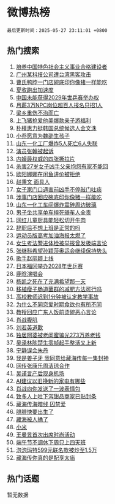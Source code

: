 # 微博热榜

`最后更新时间：2025-05-27 23:11:01 +0800`

## 热门搜索

1. [培养中国特色社会主义事业合格建设者](https://m.weibo.cn/search?containerid=100103type%3D1%26t%3D10%26q%3D%23%E5%9F%B9%E5%85%BB%E4%B8%AD%E5%9B%BD%E7%89%B9%E8%89%B2%E7%A4%BE%E4%BC%9A%E4%B8%BB%E4%B9%89%E4%BA%8B%E4%B8%9A%E5%90%88%E6%A0%BC%E5%BB%BA%E8%AE%BE%E8%80%85%23&stream_entry_id=51&isnewpage=1&extparam=seat%3D1%26q%3D%2523%25E5%259F%25B9%25E5%2585%25BB%25E4%25B8%25AD%25E5%259B%25BD%25E7%2589%25B9%25E8%2589%25B2%25E7%25A4%25BE%25E4%25BC%259A%25E4%25B8%25BB%25E4%25B9%2589%25E4%25BA%258B%25E4%25B8%259A%25E5%2590%2588%25E6%25A0%25BC%25E5%25BB%25BA%25E8%25AE%25BE%25E8%2580%2585%2523%26cate%3D10103%26dgr%3D0%26pos%3D0%26filter_type%3Drealtimehot%26stream_entry_id%3D51%26c_type%3D51%26display_time%3D1748358659%26pre_seqid%3D1748358659955040420568)
1. [广州某科技公司遭台湾黑客攻击](https://m.weibo.cn/search?containerid=100103type%3D1%26t%3D10%26q%3D%23%E5%B9%BF%E5%B7%9E%E6%9F%90%E7%A7%91%E6%8A%80%E5%85%AC%E5%8F%B8%E9%81%AD%E5%8F%B0%E6%B9%BE%E9%BB%91%E5%AE%A2%E6%94%BB%E5%87%BB%23&stream_entry_id=31&isnewpage=1&extparam=seat%3D1%26band_rank%3D1%26q%3D%2523%25E5%25B9%25BF%25E5%25B7%259E%25E6%259F%2590%25E7%25A7%2591%25E6%258A%2580%25E5%2585%25AC%25E5%258F%25B8%25E9%2581%25AD%25E5%258F%25B0%25E6%25B9%25BE%25E9%25BB%2591%25E5%25AE%25A2%25E6%2594%25BB%25E5%2587%25BB%2523%26dgr%3D0%26filter_type%3Drealtimehot%26c_type%3D31%26realpos%3D1%26cate%3D5001%26flag%3D0%26lcate%3D5001%26stream_entry_id%3D31%26pos%3D0%26display_time%3D1748358659%26pre_seqid%3D1748358659955040420568)
1. [曹氏鸭脖一门店碗底印你像猪一样能吃](https://m.weibo.cn/search?containerid=100103type%3D1%26t%3D10%26q%3D%23%E6%9B%B9%E6%B0%8F%E9%B8%AD%E8%84%96%E4%B8%80%E9%97%A8%E5%BA%97%E7%A2%97%E5%BA%95%E5%8D%B0%E4%BD%A0%E5%83%8F%E7%8C%AA%E4%B8%80%E6%A0%B7%E8%83%BD%E5%90%83%23&stream_entry_id=31&isnewpage=1&extparam=seat%3D1%26band_rank%3D2%26q%3D%2523%25E6%259B%25B9%25E6%25B0%258F%25E9%25B8%25AD%25E8%2584%2596%25E4%25B8%2580%25E9%2597%25A8%25E5%25BA%2597%25E7%25A2%2597%25E5%25BA%2595%25E5%258D%25B0%25E4%25BD%25A0%25E5%2583%258F%25E7%258C%25AA%25E4%25B8%2580%25E6%25A0%25B7%25E8%2583%25BD%25E5%2590%2583%2523%26dgr%3D0%26filter_type%3Drealtimehot%26c_type%3D31%26realpos%3D2%26cate%3D5001%26flag%3D2%26lcate%3D5001%26stream_entry_id%3D31%26pos%3D1%26display_time%3D1748358659%26pre_seqid%3D1748358659955040420568)
1. [夏收跑出加速度](https://m.weibo.cn/search?containerid=100103type%3D1%26t%3D10%26q%3D%23%E5%A4%8F%E6%94%B6%E8%B7%91%E5%87%BA%E5%8A%A0%E9%80%9F%E5%BA%A6%23&stream_entry_id=31&isnewpage=1&extparam=seat%3D1%26band_rank%3D3%26q%3D%2523%25E5%25A4%258F%25E6%2594%25B6%25E8%25B7%2591%25E5%2587%25BA%25E5%258A%25A0%25E9%2580%259F%25E5%25BA%25A6%2523%26dgr%3D0%26filter_type%3Drealtimehot%26c_type%3D31%26realpos%3D3%26cate%3D5001%26flag%3D0%26lcate%3D5001%26stream_entry_id%3D31%26pos%3D2%26display_time%3D1748358659%26pre_seqid%3D1748358659955040420568)
1. [中国未能获得2029年世乒赛举办权](https://m.weibo.cn/search?containerid=100103type%3D1%26t%3D10%26q%3D%23%E4%B8%AD%E5%9B%BD%E6%9C%AA%E8%83%BD%E8%8E%B7%E5%BE%972029%E5%B9%B4%E4%B8%96%E4%B9%92%E8%B5%9B%E4%B8%BE%E5%8A%9E%E6%9D%83%23&stream_entry_id=31&isnewpage=1&extparam=seat%3D1%26band_rank%3D4%26q%3D%2523%25E4%25B8%25AD%25E5%259B%25BD%25E6%259C%25AA%25E8%2583%25BD%25E8%258E%25B7%25E5%25BE%25972029%25E5%25B9%25B4%25E4%25B8%2596%25E4%25B9%2592%25E8%25B5%259B%25E4%25B8%25BE%25E5%258A%259E%25E6%259D%2583%2523%26dgr%3D0%26filter_type%3Drealtimehot%26c_type%3D31%26realpos%3D4%26cate%3D5001%26flag%3D1%26lcate%3D5001%26stream_entry_id%3D31%26pos%3D3%26display_time%3D1748358659%26pre_seqid%3D1748358659955040420568)
1. [月薪3万NPC岗位超百人报名只招1人](https://m.weibo.cn/search?containerid=100103type%3D1%26t%3D10%26q%3D%23%E6%9C%88%E8%96%AA3%E4%B8%87NPC%E5%B2%97%E4%BD%8D%E8%B6%85%E7%99%BE%E4%BA%BA%E6%8A%A5%E5%90%8D%E5%8F%AA%E6%8B%9B1%E4%BA%BA%23&stream_entry_id=31&isnewpage=1&extparam=seat%3D1%26band_rank%3D5%26q%3D%2523%25E6%259C%2588%25E8%2596%25AA3%25E4%25B8%2587NPC%25E5%25B2%2597%25E4%25BD%258D%25E8%25B6%2585%25E7%2599%25BE%25E4%25BA%25BA%25E6%258A%25A5%25E5%2590%258D%25E5%258F%25AA%25E6%258B%259B1%25E4%25BA%25BA%2523%26dgr%3D0%26filter_type%3Drealtimehot%26c_type%3D31%26realpos%3D5%26cate%3D5001%26flag%3D1%26lcate%3D5001%26stream_entry_id%3D31%26pos%3D4%26display_time%3D1748358659%26pre_seqid%3D1748358659955040420568)
1. [梁乡重伤不治而亡](https://m.weibo.cn/search?containerid=100103type%3D1%26t%3D10%26q%3D%23%E6%A2%81%E4%B9%A1%E9%87%8D%E4%BC%A4%E4%B8%8D%E6%B2%BB%E8%80%8C%E4%BA%A1%23&stream_entry_id=31&isnewpage=1&extparam=seat%3D1%26band_rank%3D6%26q%3D%2523%25E6%25A2%2581%25E4%25B9%25A1%25E9%2587%258D%25E4%25BC%25A4%25E4%25B8%258D%25E6%25B2%25BB%25E8%2580%258C%25E4%25BA%25A1%2523%26dgr%3D0%26filter_type%3Drealtimehot%26c_type%3D31%26realpos%3D6%26cate%3D5001%26flag%3D2%26lcate%3D5001%26stream_entry_id%3D31%26pos%3D5%26display_time%3D1748358659%26pre_seqid%3D1748358659955040420568)
1. [上飞猪抢爱他美爆款亲子游福利](https://m.weibo.cn/search?containerid=100103type%3D1%26t%3D10%26q%3D%23%E4%B8%8A%E9%A3%9E%E7%8C%AA%E6%8A%A2%E7%88%B1%E4%BB%96%E7%BE%8E%E7%88%86%E6%AC%BE%E4%BA%B2%E5%AD%90%E6%B8%B8%E7%A6%8F%E5%88%A9%23&stream_entry_id=31&isnewpage=1&extparam=seat%3D1%26band_rank%3D7%26adid%3D287841%26is_ad_pos%3D1%26dgr%3D0%26filter_type%3Drealtimehot%26c_type%3D31%26topic_ad%3D1%26cate%3D5001%26lcate%3D5001%26pos%3D6%26stream_entry_id%3D31%26q%3D%2523%25E4%25B8%258A%25E9%25A3%259E%25E7%258C%25AA%25E6%258A%25A2%25E7%2588%25B1%25E4%25BB%2596%25E7%25BE%258E%25E7%2588%2586%25E6%25AC%25BE%25E4%25BA%25B2%25E5%25AD%2590%25E6%25B8%25B8%25E7%25A6%258F%25E5%2588%25A9%2523%26display_time%3D1748358659%26pre_seqid%3D1748358659955040420568)
1. [朴槿惠力挺韩国总统候选人金文洙](https://m.weibo.cn/search?containerid=100103type%3D1%26t%3D10%26q%3D%23%E6%9C%B4%E6%A7%BF%E6%83%A0%E5%8A%9B%E6%8C%BA%E9%9F%A9%E5%9B%BD%E6%80%BB%E7%BB%9F%E5%80%99%E9%80%89%E4%BA%BA%E9%87%91%E6%96%87%E6%B4%99%23&stream_entry_id=31&isnewpage=1&extparam=seat%3D1%26band_rank%3D7%26q%3D%2523%25E6%259C%25B4%25E6%25A7%25BF%25E6%2583%25A0%25E5%258A%259B%25E6%258C%25BA%25E9%259F%25A9%25E5%259B%25BD%25E6%2580%25BB%25E7%25BB%259F%25E5%2580%2599%25E9%2580%2589%25E4%25BA%25BA%25E9%2587%2591%25E6%2596%2587%25E6%25B4%2599%2523%26dgr%3D0%26filter_type%3Drealtimehot%26c_type%3D31%26realpos%3D7%26cate%3D5001%26flag%3D0%26lcate%3D5001%26stream_entry_id%3D31%26pos%3D7%26display_time%3D1748358659%26pre_seqid%3D1748358659955040420568)
1. [小乔愿意为魏劭生孩子](https://m.weibo.cn/search?containerid=100103type%3D1%26t%3D10%26q%3D%23%E5%B0%8F%E4%B9%94%E6%84%BF%E6%84%8F%E4%B8%BA%E9%AD%8F%E5%8A%AD%E7%94%9F%E5%AD%A9%E5%AD%90%23&stream_entry_id=31&isnewpage=1&extparam=seat%3D1%26band_rank%3D8%26q%3D%2523%25E5%25B0%258F%25E4%25B9%2594%25E6%2584%25BF%25E6%2584%258F%25E4%25B8%25BA%25E9%25AD%258F%25E5%258A%25AD%25E7%2594%259F%25E5%25AD%25A9%25E5%25AD%2590%2523%26dgr%3D0%26filter_type%3Drealtimehot%26c_type%3D31%26realpos%3D8%26cate%3D5001%26flag%3D2%26lcate%3D5001%26stream_entry_id%3D31%26pos%3D8%26display_time%3D1748358659%26pre_seqid%3D1748358659955040420568)
1. [山东一化工厂爆炸5人死亡6人失联](https://m.weibo.cn/search?containerid=100103type%3D1%26t%3D10%26q%3D%23%E5%B1%B1%E4%B8%9C%E4%B8%80%E5%8C%96%E5%B7%A5%E5%8E%82%E7%88%86%E7%82%B85%E4%BA%BA%E6%AD%BB%E4%BA%A16%E4%BA%BA%E5%A4%B1%E8%81%94%23&stream_entry_id=31&isnewpage=1&extparam=seat%3D1%26band_rank%3D9%26q%3D%2523%25E5%25B1%25B1%25E4%25B8%259C%25E4%25B8%2580%25E5%258C%2596%25E5%25B7%25A5%25E5%258E%2582%25E7%2588%2586%25E7%2582%25B85%25E4%25BA%25BA%25E6%25AD%25BB%25E4%25BA%25A16%25E4%25BA%25BA%25E5%25A4%25B1%25E8%2581%2594%2523%26dgr%3D0%26filter_type%3Drealtimehot%26c_type%3D31%26realpos%3D9%26cate%3D5001%26flag%3D0%26lcate%3D5001%26stream_entry_id%3D31%26pos%3D9%26display_time%3D1748358659%26pre_seqid%3D1748358659955040420568)
1. [演员张翰被起诉](https://m.weibo.cn/search?containerid=100103type%3D1%26t%3D10%26q%3D%23%E6%BC%94%E5%91%98%E5%BC%A0%E7%BF%B0%E8%A2%AB%E8%B5%B7%E8%AF%89%23&stream_entry_id=31&isnewpage=1&extparam=seat%3D1%26band_rank%3D10%26q%3D%2523%25E6%25BC%2594%25E5%2591%2598%25E5%25BC%25A0%25E7%25BF%25B0%25E8%25A2%25AB%25E8%25B5%25B7%25E8%25AF%2589%2523%26dgr%3D0%26filter_type%3Drealtimehot%26c_type%3D31%26realpos%3D10%26cate%3D5001%26flag%3D2%26lcate%3D5001%26stream_entry_id%3D31%26pos%3D10%26display_time%3D1748358659%26pre_seqid%3D1748358659955040420568)
1. [内娱最权威的四张撕拉片](https://m.weibo.cn/search?containerid=100103type%3D1%26t%3D10%26q%3D%23%E5%86%85%E5%A8%B1%E6%9C%80%E6%9D%83%E5%A8%81%E7%9A%84%E5%9B%9B%E5%BC%A0%E6%92%95%E6%8B%89%E7%89%87%23&stream_entry_id=31&isnewpage=1&extparam=seat%3D1%26band_rank%3D11%26q%3D%2523%25E5%2586%2585%25E5%25A8%25B1%25E6%259C%2580%25E6%259D%2583%25E5%25A8%2581%25E7%259A%2584%25E5%259B%259B%25E5%25BC%25A0%25E6%2592%2595%25E6%258B%2589%25E7%2589%2587%2523%26dgr%3D0%26filter_type%3Drealtimehot%26c_type%3D31%26realpos%3D11%26cate%3D5001%26flag%3D2%26lcate%3D5001%26stream_entry_id%3D31%26pos%3D11%26display_time%3D1748358659%26pre_seqid%3D1748358659955040420568)
1. [杀害27岁女子凶手父亲抱怨有家不能回](https://m.weibo.cn/search?containerid=100103type%3D1%26t%3D10%26q%3D%23%E6%9D%80%E5%AE%B327%E5%B2%81%E5%A5%B3%E5%AD%90%E5%87%B6%E6%89%8B%E7%88%B6%E4%BA%B2%E6%8A%B1%E6%80%A8%E6%9C%89%E5%AE%B6%E4%B8%8D%E8%83%BD%E5%9B%9E%23&stream_entry_id=31&isnewpage=1&extparam=seat%3D1%26band_rank%3D12%26q%3D%2523%25E6%259D%2580%25E5%25AE%25B327%25E5%25B2%2581%25E5%25A5%25B3%25E5%25AD%2590%25E5%2587%25B6%25E6%2589%258B%25E7%2588%25B6%25E4%25BA%25B2%25E6%258A%25B1%25E6%2580%25A8%25E6%259C%2589%25E5%25AE%25B6%25E4%25B8%258D%25E8%2583%25BD%25E5%259B%259E%2523%26dgr%3D0%26filter_type%3Drealtimehot%26c_type%3D31%26realpos%3D12%26cate%3D5001%26flag%3D0%26lcate%3D5001%26stream_entry_id%3D31%26pos%3D12%26display_time%3D1748358659%26pre_seqid%3D1748358659955040420568)
1. [欧阳娜娜在闲鱼讲价被拒绝](https://m.weibo.cn/search?containerid=100103type%3D1%26t%3D10%26q%3D%23%E6%AC%A7%E9%98%B3%E5%A8%9C%E5%A8%9C%E5%9C%A8%E9%97%B2%E9%B1%BC%E8%AE%B2%E4%BB%B7%E8%A2%AB%E6%8B%92%E7%BB%9D%23&stream_entry_id=31&isnewpage=1&extparam=seat%3D1%26band_rank%3D13%26q%3D%2523%25E6%25AC%25A7%25E9%2598%25B3%25E5%25A8%259C%25E5%25A8%259C%25E5%259C%25A8%25E9%2597%25B2%25E9%25B1%25BC%25E8%25AE%25B2%25E4%25BB%25B7%25E8%25A2%25AB%25E6%258B%2592%25E7%25BB%259D%2523%26dgr%3D0%26filter_type%3Drealtimehot%26c_type%3D31%26realpos%3D13%26cate%3D5001%26flag%3D2%26lcate%3D5001%26stream_entry_id%3D31%26pos%3D13%26display_time%3D1748358659%26pre_seqid%3D1748358659955040420568)
1. [赵秉文 面具人](https://m.weibo.cn/search?containerid=100103type%3D1%26t%3D10%26q%3D%E8%B5%B5%E7%A7%89%E6%96%87+%E9%9D%A2%E5%85%B7%E4%BA%BA&stream_entry_id=31&isnewpage=1&extparam=seat%3D1%26band_rank%3D14%26q%3D%25E8%25B5%25B5%25E7%25A7%2589%25E6%2596%2587%2520%25E9%259D%25A2%25E5%2585%25B7%25E4%25BA%25BA%26dgr%3D0%26filter_type%3Drealtimehot%26c_type%3D31%26realpos%3D14%26cate%3D5001%26flag%3D0%26lcate%3D5001%26stream_entry_id%3D31%26pos%3D14%26display_time%3D1748358659%26pre_seqid%3D1748358659955040420568)
1. [女子家门口遇害前凶手不停敲门吐痰](https://m.weibo.cn/search?containerid=100103type%3D1%26t%3D10%26q%3D%23%E5%A5%B3%E5%AD%90%E5%AE%B6%E9%97%A8%E5%8F%A3%E9%81%87%E5%AE%B3%E5%89%8D%E5%87%B6%E6%89%8B%E4%B8%8D%E5%81%9C%E6%95%B2%E9%97%A8%E5%90%90%E7%97%B0%23&stream_entry_id=31&isnewpage=1&extparam=seat%3D1%26band_rank%3D15%26q%3D%2523%25E5%25A5%25B3%25E5%25AD%2590%25E5%25AE%25B6%25E9%2597%25A8%25E5%258F%25A3%25E9%2581%2587%25E5%25AE%25B3%25E5%2589%258D%25E5%2587%25B6%25E6%2589%258B%25E4%25B8%258D%25E5%2581%259C%25E6%2595%25B2%25E9%2597%25A8%25E5%2590%2590%25E7%2597%25B0%2523%26dgr%3D0%26filter_type%3Drealtimehot%26c_type%3D31%26realpos%3D15%26cate%3D5001%26flag%3D1%26lcate%3D5001%26stream_entry_id%3D31%26pos%3D15%26display_time%3D1748358659%26pre_seqid%3D1748358659955040420568)
1. [涉事门店回应碗底印你像猪一样能吃](https://m.weibo.cn/search?containerid=100103type%3D1%26t%3D10%26q%3D%23%E6%B6%89%E4%BA%8B%E9%97%A8%E5%BA%97%E5%9B%9E%E5%BA%94%E7%A2%97%E5%BA%95%E5%8D%B0%E4%BD%A0%E5%83%8F%E7%8C%AA%E4%B8%80%E6%A0%B7%E8%83%BD%E5%90%83%23&stream_entry_id=31&isnewpage=1&extparam=seat%3D1%26band_rank%3D16%26q%3D%2523%25E6%25B6%2589%25E4%25BA%258B%25E9%2597%25A8%25E5%25BA%2597%25E5%259B%259E%25E5%25BA%2594%25E7%25A2%2597%25E5%25BA%2595%25E5%258D%25B0%25E4%25BD%25A0%25E5%2583%258F%25E7%258C%25AA%25E4%25B8%2580%25E6%25A0%25B7%25E8%2583%25BD%25E5%2590%2583%2523%26dgr%3D0%26filter_type%3Drealtimehot%26c_type%3D31%26realpos%3D16%26cate%3D5001%26flag%3D1%26lcate%3D5001%26stream_entry_id%3D31%26pos%3D16%26display_time%3D1748358659%26pre_seqid%3D1748358659955040420568)
1. [山东一化工车间爆炸震碎周边玻璃](https://m.weibo.cn/search?containerid=100103type%3D1%26t%3D10%26q%3D%23%E5%B1%B1%E4%B8%9C%E4%B8%80%E5%8C%96%E5%B7%A5%E8%BD%A6%E9%97%B4%E7%88%86%E7%82%B8%E9%9C%87%E7%A2%8E%E5%91%A8%E8%BE%B9%E7%8E%BB%E7%92%83%23&stream_entry_id=31&isnewpage=1&extparam=seat%3D1%26band_rank%3D17%26q%3D%2523%25E5%25B1%25B1%25E4%25B8%259C%25E4%25B8%2580%25E5%258C%2596%25E5%25B7%25A5%25E8%25BD%25A6%25E9%2597%25B4%25E7%2588%2586%25E7%2582%25B8%25E9%259C%2587%25E7%25A2%258E%25E5%2591%25A8%25E8%25BE%25B9%25E7%258E%25BB%25E7%2592%2583%2523%26dgr%3D0%26filter_type%3Drealtimehot%26c_type%3D31%26realpos%3D17%26cate%3D5001%26flag%3D0%26lcate%3D5001%26stream_entry_id%3D31%26pos%3D17%26display_time%3D1748358659%26pre_seqid%3D1748358659955040420568)
1. [男子坐共享单车摔死骑车人全责](https://m.weibo.cn/search?containerid=100103type%3D1%26t%3D10%26q%3D%23%E7%94%B7%E5%AD%90%E5%9D%90%E5%85%B1%E4%BA%AB%E5%8D%95%E8%BD%A6%E6%91%94%E6%AD%BB%E9%AA%91%E8%BD%A6%E4%BA%BA%E5%85%A8%E8%B4%A3%23&stream_entry_id=31&isnewpage=1&extparam=seat%3D1%26band_rank%3D18%26q%3D%2523%25E7%2594%25B7%25E5%25AD%2590%25E5%259D%2590%25E5%2585%25B1%25E4%25BA%25AB%25E5%258D%2595%25E8%25BD%25A6%25E6%2591%2594%25E6%25AD%25BB%25E9%25AA%2591%25E8%25BD%25A6%25E4%25BA%25BA%25E5%2585%25A8%25E8%25B4%25A3%2523%26dgr%3D0%26filter_type%3Drealtimehot%26c_type%3D31%26realpos%3D18%26cate%3D5001%26flag%3D1%26lcate%3D5001%26stream_entry_id%3D31%26pos%3D18%26display_time%3D1748358659%26pre_seqid%3D1748358659955040420568)
1. [网红儿童厨具能轻松切开牛肉](https://m.weibo.cn/search?containerid=100103type%3D1%26t%3D10%26q%3D%23%E7%BD%91%E7%BA%A2%E5%84%BF%E7%AB%A5%E5%8E%A8%E5%85%B7%E8%83%BD%E8%BD%BB%E6%9D%BE%E5%88%87%E5%BC%80%E7%89%9B%E8%82%89%23&stream_entry_id=31&isnewpage=1&extparam=seat%3D1%26band_rank%3D19%26q%3D%2523%25E7%25BD%2591%25E7%25BA%25A2%25E5%2584%25BF%25E7%25AB%25A5%25E5%258E%25A8%25E5%2585%25B7%25E8%2583%25BD%25E8%25BD%25BB%25E6%259D%25BE%25E5%2588%2587%25E5%25BC%2580%25E7%2589%259B%25E8%2582%2589%2523%26dgr%3D0%26filter_type%3Drealtimehot%26c_type%3D31%26realpos%3D19%26cate%3D5001%26flag%3D0%26lcate%3D5001%26stream_entry_id%3D31%26pos%3D19%26display_time%3D1748358659%26pre_seqid%3D1748358659955040420568)
1. [辞职后不想上班是正常的吗](https://m.weibo.cn/search?containerid=100103type%3D1%26t%3D10%26q%3D%E8%BE%9E%E8%81%8C%E5%90%8E%E4%B8%8D%E6%83%B3%E4%B8%8A%E7%8F%AD%E6%98%AF%E6%AD%A3%E5%B8%B8%E7%9A%84%E5%90%97&stream_entry_id=31&isnewpage=1&extparam=seat%3D1%26band_rank%3D20%26q%3D%25E8%25BE%259E%25E8%2581%258C%25E5%2590%258E%25E4%25B8%258D%25E6%2583%25B3%25E4%25B8%258A%25E7%258F%25AD%25E6%2598%25AF%25E6%25AD%25A3%25E5%25B8%25B8%25E7%259A%2584%25E5%2590%2597%26is_ai_ask%3D1%26dgr%3D0%26filter_type%3Drealtimehot%26c_type%3D31%26realpos%3D20%26cate%3D5001%26flag%3D1%26lcate%3D5001%26stream_entry_id%3D31%26pos%3D20%26display_time%3D1748358659%26pre_seqid%3D1748358659955040420568)
1. [运动员版高考加油海报太燃了](https://m.weibo.cn/search?containerid=100103type%3D1%26t%3D10%26q%3D%23%E8%BF%90%E5%8A%A8%E5%91%98%E7%89%88%E9%AB%98%E8%80%83%E5%8A%A0%E6%B2%B9%E6%B5%B7%E6%8A%A5%E5%A4%AA%E7%87%83%E4%BA%86%23&stream_entry_id=31&isnewpage=1&extparam=seat%3D1%26band_rank%3D21%26q%3D%2523%25E8%25BF%2590%25E5%258A%25A8%25E5%2591%2598%25E7%2589%2588%25E9%25AB%2598%25E8%2580%2583%25E5%258A%25A0%25E6%25B2%25B9%25E6%25B5%25B7%25E6%258A%25A5%25E5%25A4%25AA%25E7%2587%2583%25E4%25BA%2586%2523%26dgr%3D0%26filter_type%3Drealtimehot%26c_type%3D31%26realpos%3D21%26cate%3D5001%26flag%3D1%26lcate%3D5001%26stream_entry_id%3D31%26pos%3D21%26display_time%3D1748358659%26pre_seqid%3D1748358659955040420568)
1. [女生考法警进体检被举报曾发极端言论](https://m.weibo.cn/search?containerid=100103type%3D1%26t%3D10%26q%3D%23%E5%A5%B3%E7%94%9F%E8%80%83%E6%B3%95%E8%AD%A6%E8%BF%9B%E4%BD%93%E6%A3%80%E8%A2%AB%E4%B8%BE%E6%8A%A5%E6%9B%BE%E5%8F%91%E6%9E%81%E7%AB%AF%E8%A8%80%E8%AE%BA%23&stream_entry_id=31&isnewpage=1&extparam=seat%3D1%26band_rank%3D22%26q%3D%2523%25E5%25A5%25B3%25E7%2594%259F%25E8%2580%2583%25E6%25B3%2595%25E8%25AD%25A6%25E8%25BF%259B%25E4%25BD%2593%25E6%25A3%2580%25E8%25A2%25AB%25E4%25B8%25BE%25E6%258A%25A5%25E6%259B%25BE%25E5%258F%2591%25E6%259E%2581%25E7%25AB%25AF%25E8%25A8%2580%25E8%25AE%25BA%2523%26dgr%3D0%26filter_type%3Drealtimehot%26c_type%3D31%26realpos%3D22%26cate%3D5001%26flag%3D0%26lcate%3D5001%26stream_entry_id%3D31%26pos%3D22%26display_time%3D1748358659%26pre_seqid%3D1748358659955040420568)
1. [张继科希望孙颖莎奥运会继续保持势头](https://m.weibo.cn/search?containerid=100103type%3D1%26t%3D10%26q%3D%23%E5%BC%A0%E7%BB%A7%E7%A7%91%E5%B8%8C%E6%9C%9B%E5%AD%99%E9%A2%96%E8%8E%8E%E5%A5%A5%E8%BF%90%E4%BC%9A%E7%BB%A7%E7%BB%AD%E4%BF%9D%E6%8C%81%E5%8A%BF%E5%A4%B4%23&stream_entry_id=31&isnewpage=1&extparam=seat%3D1%26band_rank%3D23%26q%3D%2523%25E5%25BC%25A0%25E7%25BB%25A7%25E7%25A7%2591%25E5%25B8%258C%25E6%259C%259B%25E5%25AD%2599%25E9%25A2%2596%25E8%258E%258E%25E5%25A5%25A5%25E8%25BF%2590%25E4%25BC%259A%25E7%25BB%25A7%25E7%25BB%25AD%25E4%25BF%259D%25E6%258C%2581%25E5%258A%25BF%25E5%25A4%25B4%2523%26dgr%3D0%26filter_type%3Drealtimehot%26c_type%3D31%26realpos%3D23%26cate%3D5001%26flag%3D0%26lcate%3D5001%26stream_entry_id%3D31%26pos%3D23%26display_time%3D1748358659%26pre_seqid%3D1748358659955040420568)
1. [歌手赵丽颖上线](https://m.weibo.cn/search?containerid=100103type%3D1%26t%3D10%26q%3D%23%E6%AD%8C%E6%89%8B%E8%B5%B5%E4%B8%BD%E9%A2%96%E4%B8%8A%E7%BA%BF%23&stream_entry_id=31&isnewpage=1&extparam=seat%3D1%26band_rank%3D24%26q%3D%2523%25E6%25AD%258C%25E6%2589%258B%25E8%25B5%25B5%25E4%25B8%25BD%25E9%25A2%2596%25E4%25B8%258A%25E7%25BA%25BF%2523%26dgr%3D0%26filter_type%3Drealtimehot%26c_type%3D31%26realpos%3D24%26cate%3D5001%26flag%3D1%26lcate%3D5001%26stream_entry_id%3D31%26pos%3D24%26display_time%3D1748358659%26pre_seqid%3D1748358659955040420568)
1. [日本福冈举办2028年世乒赛](https://m.weibo.cn/search?containerid=100103type%3D1%26t%3D10%26q%3D%23%E6%97%A5%E6%9C%AC%E7%A6%8F%E5%86%88%E4%B8%BE%E5%8A%9E2028%E5%B9%B4%E4%B8%96%E4%B9%92%E8%B5%9B%23&stream_entry_id=31&isnewpage=1&extparam=seat%3D1%26band_rank%3D25%26q%3D%2523%25E6%2597%25A5%25E6%259C%25AC%25E7%25A6%258F%25E5%2586%2588%25E4%25B8%25BE%25E5%258A%259E2028%25E5%25B9%25B4%25E4%25B8%2596%25E4%25B9%2592%25E8%25B5%259B%2523%26dgr%3D0%26filter_type%3Drealtimehot%26c_type%3D31%26realpos%3D25%26cate%3D5001%26flag%3D1%26lcate%3D5001%26stream_entry_id%3D31%26pos%3D25%26display_time%3D1748358659%26pre_seqid%3D1748358659955040420568)
1. [鹿晗演唱会](https://m.weibo.cn/search?containerid=100103type%3D1%26t%3D10%26q%3D%23%E9%B9%BF%E6%99%97%E6%BC%94%E5%94%B1%E4%BC%9A%23&stream_entry_id=31&isnewpage=1&extparam=seat%3D1%26band_rank%3D26%26q%3D%2523%25E9%25B9%25BF%25E6%2599%2597%25E6%25BC%2594%25E5%2594%25B1%25E4%25BC%259A%2523%26dgr%3D0%26filter_type%3Drealtimehot%26c_type%3D31%26realpos%3D26%26cate%3D5001%26flag%3D0%26lcate%3D5001%26stream_entry_id%3D31%26pos%3D26%26display_time%3D1748358659%26pre_seqid%3D1748358659955040420568)
1. [杨凯之死在了充满希望那一天](https://m.weibo.cn/search?containerid=100103type%3D1%26t%3D10%26q%3D%E6%9D%A8%E5%87%AF%E4%B9%8B%E6%AD%BB%E5%9C%A8%E4%BA%86%E5%85%85%E6%BB%A1%E5%B8%8C%E6%9C%9B%E9%82%A3%E4%B8%80%E5%A4%A9&stream_entry_id=31&isnewpage=1&extparam=seat%3D1%26band_rank%3D27%26q%3D%25E6%259D%25A8%25E5%2587%25AF%25E4%25B9%258B%25E6%25AD%25BB%25E5%259C%25A8%25E4%25BA%2586%25E5%2585%2585%25E6%25BB%25A1%25E5%25B8%258C%25E6%259C%259B%25E9%2582%25A3%25E4%25B8%2580%25E5%25A4%25A9%26dgr%3D0%26filter_type%3Drealtimehot%26c_type%3D31%26realpos%3D27%26cate%3D5001%26flag%3D0%26lcate%3D5001%26stream_entry_id%3D31%26pos%3D27%26display_time%3D1748358659%26pre_seqid%3D1748358659955040420568)
1. [移植瘦子肠道菌群的减肥方法可行吗](https://m.weibo.cn/search?containerid=100103type%3D1%26t%3D10%26q%3D%E7%A7%BB%E6%A4%8D%E7%98%A6%E5%AD%90%E8%82%A0%E9%81%93%E8%8F%8C%E7%BE%A4%E7%9A%84%E5%87%8F%E8%82%A5%E6%96%B9%E6%B3%95%E5%8F%AF%E8%A1%8C%E5%90%97&stream_entry_id=31&isnewpage=1&extparam=seat%3D1%26band_rank%3D28%26q%3D%25E7%25A7%25BB%25E6%25A4%258D%25E7%2598%25A6%25E5%25AD%2590%25E8%2582%25A0%25E9%2581%2593%25E8%258F%258C%25E7%25BE%25A4%25E7%259A%2584%25E5%2587%258F%25E8%2582%25A5%25E6%2596%25B9%25E6%25B3%2595%25E5%258F%25AF%25E8%25A1%258C%25E5%2590%2597%26is_ai_ask%3D1%26dgr%3D0%26filter_type%3Drealtimehot%26c_type%3D31%26realpos%3D28%26cate%3D5001%26flag%3D1%26lcate%3D5001%26stream_entry_id%3D31%26pos%3D28%26display_time%3D1748358659%26pre_seqid%3D1748358659955040420568)
1. [高校教师迟到1分钟被认定教学事故](https://m.weibo.cn/search?containerid=100103type%3D1%26t%3D10%26q%3D%23%E9%AB%98%E6%A0%A1%E6%95%99%E5%B8%88%E8%BF%9F%E5%88%B01%E5%88%86%E9%92%9F%E8%A2%AB%E8%AE%A4%E5%AE%9A%E6%95%99%E5%AD%A6%E4%BA%8B%E6%95%85%23&stream_entry_id=31&isnewpage=1&extparam=seat%3D1%26band_rank%3D29%26q%3D%2523%25E9%25AB%2598%25E6%25A0%25A1%25E6%2595%2599%25E5%25B8%2588%25E8%25BF%259F%25E5%2588%25B01%25E5%2588%2586%25E9%2592%259F%25E8%25A2%25AB%25E8%25AE%25A4%25E5%25AE%259A%25E6%2595%2599%25E5%25AD%25A6%25E4%25BA%258B%25E6%2595%2585%2523%26dgr%3D0%26filter_type%3Drealtimehot%26c_type%3D31%26realpos%3D29%26cate%3D5001%26flag%3D1%26lcate%3D5001%26stream_entry_id%3D31%26pos%3D29%26display_time%3D1748358659%26pre_seqid%3D1748358659955040420568)
1. [为什么不同恋爱时期食欲也有所不同](https://m.weibo.cn/search?containerid=100103type%3D1%26t%3D10%26q%3D%E4%B8%BA%E4%BB%80%E4%B9%88%E4%B8%8D%E5%90%8C%E6%81%8B%E7%88%B1%E6%97%B6%E6%9C%9F%E9%A3%9F%E6%AC%B2%E4%B9%9F%E6%9C%89%E6%89%80%E4%B8%8D%E5%90%8C&stream_entry_id=31&isnewpage=1&extparam=seat%3D1%26band_rank%3D30%26q%3D%25E4%25B8%25BA%25E4%25BB%2580%25E4%25B9%2588%25E4%25B8%258D%25E5%2590%258C%25E6%2581%258B%25E7%2588%25B1%25E6%2597%25B6%25E6%259C%259F%25E9%25A3%259F%25E6%25AC%25B2%25E4%25B9%259F%25E6%259C%2589%25E6%2589%2580%25E4%25B8%258D%25E5%2590%258C%26is_ai_ask%3D1%26dgr%3D0%26filter_type%3Drealtimehot%26c_type%3D31%26realpos%3D30%26cate%3D5001%26flag%3D1%26lcate%3D5001%26stream_entry_id%3D31%26pos%3D30%26display_time%3D1748358659%26pre_seqid%3D1748358659955040420568)
1. [教授回应广东人饭前烫碗恶心言论](https://m.weibo.cn/search?containerid=100103type%3D1%26t%3D10%26q%3D%23%E6%95%99%E6%8E%88%E5%9B%9E%E5%BA%94%E5%B9%BF%E4%B8%9C%E4%BA%BA%E9%A5%AD%E5%89%8D%E7%83%AB%E7%A2%97%E6%81%B6%E5%BF%83%E8%A8%80%E8%AE%BA%23&stream_entry_id=31&isnewpage=1&extparam=seat%3D1%26band_rank%3D31%26q%3D%2523%25E6%2595%2599%25E6%258E%2588%25E5%259B%259E%25E5%25BA%2594%25E5%25B9%25BF%25E4%25B8%259C%25E4%25BA%25BA%25E9%25A5%25AD%25E5%2589%258D%25E7%2583%25AB%25E7%25A2%2597%25E6%2581%25B6%25E5%25BF%2583%25E8%25A8%2580%25E8%25AE%25BA%2523%26dgr%3D0%26filter_type%3Drealtimehot%26c_type%3D31%26realpos%3D31%26cate%3D5001%26flag%3D1%26lcate%3D5001%26stream_entry_id%3D31%26pos%3D31%26display_time%3D1748358659%26pre_seqid%3D1748358659955040420568)
1. [肖战腹肌](https://m.weibo.cn/search?containerid=100103type%3D1%26t%3D10%26q%3D%E8%82%96%E6%88%98%E8%85%B9%E8%82%8C&stream_entry_id=31&isnewpage=1&extparam=seat%3D1%26band_rank%3D32%26q%3D%25E8%2582%2596%25E6%2588%2598%25E8%2585%25B9%25E8%2582%258C%26dgr%3D0%26filter_type%3Drealtimehot%26c_type%3D31%26realpos%3D32%26cate%3D5001%26flag%3D0%26lcate%3D5001%26stream_entry_id%3D31%26pos%3D32%26display_time%3D1748358659%26pre_seqid%3D1748358659955040420568)
1. [刘若英道歉](https://m.weibo.cn/search?containerid=100103type%3D1%26t%3D10%26q%3D%23%E5%88%98%E8%8B%A5%E8%8B%B1%E9%81%93%E6%AD%89%23&stream_entry_id=31&isnewpage=1&extparam=seat%3D1%26band_rank%3D33%26q%3D%2523%25E5%2588%2598%25E8%258B%25A5%25E8%258B%25B1%25E9%2581%2593%25E6%25AD%2589%2523%26dgr%3D0%26filter_type%3Drealtimehot%26c_type%3D31%26realpos%3D33%26cate%3D5001%26flag%3D0%26lcate%3D5001%26stream_entry_id%3D31%26pos%3D33%26display_time%3D1748358659%26pre_seqid%3D1748358659955040420568)
1. [独居阿婆被老闺蜜骗光273万养老钱](https://m.weibo.cn/search?containerid=100103type%3D1%26t%3D10%26q%3D%23%E7%8B%AC%E5%B1%85%E9%98%BF%E5%A9%86%E8%A2%AB%E8%80%81%E9%97%BA%E8%9C%9C%E9%AA%97%E5%85%89273%E4%B8%87%E5%85%BB%E8%80%81%E9%92%B1%23&stream_entry_id=31&isnewpage=1&extparam=seat%3D1%26band_rank%3D34%26q%3D%2523%25E7%258B%25AC%25E5%25B1%2585%25E9%2598%25BF%25E5%25A9%2586%25E8%25A2%25AB%25E8%2580%2581%25E9%2597%25BA%25E8%259C%259C%25E9%25AA%2597%25E5%2585%2589273%25E4%25B8%2587%25E5%2585%25BB%25E8%2580%2581%25E9%2592%25B1%2523%26dgr%3D0%26filter_type%3Drealtimehot%26c_type%3D31%26realpos%3D34%26cate%3D5001%26flag%3D1%26lcate%3D5001%26stream_entry_id%3D31%26pos%3D34%26display_time%3D1748358659%26pre_seqid%3D1748358659955040420568)
1. [吴泽林陈楚生零帧起手整活又上新](https://m.weibo.cn/search?containerid=100103type%3D1%26t%3D10%26q%3D%E5%90%B4%E6%B3%BD%E6%9E%97%E9%99%88%E6%A5%9A%E7%94%9F%E9%9B%B6%E5%B8%A7%E8%B5%B7%E6%89%8B%E6%95%B4%E6%B4%BB%E5%8F%88%E4%B8%8A%E6%96%B0&stream_entry_id=31&isnewpage=1&extparam=seat%3D1%26band_rank%3D35%26q%3D%25E5%2590%25B4%25E6%25B3%25BD%25E6%259E%2597%25E9%2599%2588%25E6%25A5%259A%25E7%2594%259F%25E9%259B%25B6%25E5%25B8%25A7%25E8%25B5%25B7%25E6%2589%258B%25E6%2595%25B4%25E6%25B4%25BB%25E5%258F%2588%25E4%25B8%258A%25E6%2596%25B0%26dgr%3D0%26filter_type%3Drealtimehot%26c_type%3D31%26realpos%3D35%26cate%3D5001%26flag%3D1%26lcate%3D5001%26stream_entry_id%3D31%26pos%3D35%26display_time%3D1748358659%26pre_seqid%3D1748358659955040420568)
1. [宁静误会朱丹](https://m.weibo.cn/search?containerid=100103type%3D1%26t%3D10%26q%3D%E5%AE%81%E9%9D%99%E8%AF%AF%E4%BC%9A%E6%9C%B1%E4%B8%B9&stream_entry_id=31&isnewpage=1&extparam=seat%3D1%26band_rank%3D36%26q%3D%25E5%25AE%2581%25E9%259D%2599%25E8%25AF%25AF%25E4%25BC%259A%25E6%259C%25B1%25E4%25B8%25B9%26dgr%3D0%26filter_type%3Drealtimehot%26c_type%3D31%26realpos%3D36%26cate%3D5001%26flag%3D0%26lcate%3D5001%26stream_entry_id%3D31%26pos%3D36%26display_time%3D1748358659%26pre_seqid%3D1748358659955040420568)
1. [我是姜子牙 我同意给藏海传每一集封神](https://m.weibo.cn/search?containerid=100103type%3D1%26t%3D10%26q%3D%E6%88%91%E6%98%AF%E5%A7%9C%E5%AD%90%E7%89%99+%E6%88%91%E5%90%8C%E6%84%8F%E7%BB%99%E8%97%8F%E6%B5%B7%E4%BC%A0%E6%AF%8F%E4%B8%80%E9%9B%86%E5%B0%81%E7%A5%9E&stream_entry_id=31&isnewpage=1&extparam=seat%3D1%26band_rank%3D37%26q%3D%25E6%2588%2591%25E6%2598%25AF%25E5%25A7%259C%25E5%25AD%2590%25E7%2589%2599%2520%25E6%2588%2591%25E5%2590%258C%25E6%2584%258F%25E7%25BB%2599%25E8%2597%258F%25E6%25B5%25B7%25E4%25BC%25A0%25E6%25AF%258F%25E4%25B8%2580%25E9%259B%2586%25E5%25B0%2581%25E7%25A5%259E%26dgr%3D0%26filter_type%3Drealtimehot%26c_type%3D31%26realpos%3D37%26cate%3D5001%26flag%3D0%26lcate%3D5001%26stream_entry_id%3D31%26pos%3D37%26display_time%3D1748358659%26pre_seqid%3D1748358659955040420568)
1. [网传张康乐周洁琼合作](https://m.weibo.cn/search?containerid=100103type%3D1%26t%3D10%26q%3D%23%E7%BD%91%E4%BC%A0%E5%BC%A0%E5%BA%B7%E4%B9%90%E5%91%A8%E6%B4%81%E7%90%BC%E5%90%88%E4%BD%9C%23&stream_entry_id=31&isnewpage=1&extparam=seat%3D1%26band_rank%3D38%26q%3D%2523%25E7%25BD%2591%25E4%25BC%25A0%25E5%25BC%25A0%25E5%25BA%25B7%25E4%25B9%2590%25E5%2591%25A8%25E6%25B4%2581%25E7%2590%25BC%25E5%2590%2588%25E4%25BD%259C%2523%26dgr%3D0%26filter_type%3Drealtimehot%26c_type%3D31%26realpos%3D38%26cate%3D5001%26flag%3D1%26lcate%3D5001%26stream_entry_id%3D31%26pos%3D38%26display_time%3D1748358659%26pre_seqid%3D1748358659955040420568)
1. [吴谨言产后现身机场](https://m.weibo.cn/search?containerid=100103type%3D1%26t%3D10%26q%3D%23%E5%90%B4%E8%B0%A8%E8%A8%80%E4%BA%A7%E5%90%8E%E7%8E%B0%E8%BA%AB%E6%9C%BA%E5%9C%BA%23&stream_entry_id=31&isnewpage=1&extparam=seat%3D1%26band_rank%3D39%26q%3D%2523%25E5%2590%25B4%25E8%25B0%25A8%25E8%25A8%2580%25E4%25BA%25A7%25E5%2590%258E%25E7%258E%25B0%25E8%25BA%25AB%25E6%259C%25BA%25E5%259C%25BA%2523%26dgr%3D0%26filter_type%3Drealtimehot%26c_type%3D31%26realpos%3D39%26cate%3D5001%26flag%3D0%26lcate%3D5001%26stream_entry_id%3D31%26pos%3D39%26display_time%3D1748358659%26pre_seqid%3D1748358659955040420568)
1. [AI建议以旧换新的家电有哪些](https://m.weibo.cn/search?containerid=100103type%3D1%26t%3D10%26q%3D%23AI%E5%BB%BA%E8%AE%AE%E4%BB%A5%E6%97%A7%E6%8D%A2%E6%96%B0%E7%9A%84%E5%AE%B6%E7%94%B5%E6%9C%89%E5%93%AA%E4%BA%9B%23&stream_entry_id=31&isnewpage=1&extparam=seat%3D1%26band_rank%3D40%26q%3D%2523AI%25E5%25BB%25BA%25E8%25AE%25AE%25E4%25BB%25A5%25E6%2597%25A7%25E6%258D%25A2%25E6%2596%25B0%25E7%259A%2584%25E5%25AE%25B6%25E7%2594%25B5%25E6%259C%2589%25E5%2593%25AA%25E4%25BA%259B%2523%26dgr%3D0%26filter_type%3Drealtimehot%26c_type%3D31%26realpos%3D40%26cate%3D5001%26flag%3D1%26lcate%3D5001%26stream_entry_id%3D31%26pos%3D40%26display_time%3D1748358659%26pre_seqid%3D1748358659955040420568)
1. [肖战向你发送了一波表情包](https://m.weibo.cn/search?containerid=100103type%3D1%26t%3D10%26q%3D%23%E8%82%96%E6%88%98%E5%90%91%E4%BD%A0%E5%8F%91%E9%80%81%E4%BA%86%E4%B8%80%E6%B3%A2%E8%A1%A8%E6%83%85%E5%8C%85%23&stream_entry_id=31&isnewpage=1&extparam=seat%3D1%26band_rank%3D41%26q%3D%2523%25E8%2582%2596%25E6%2588%2598%25E5%2590%2591%25E4%25BD%25A0%25E5%258F%2591%25E9%2580%2581%25E4%25BA%2586%25E4%25B8%2580%25E6%25B3%25A2%25E8%25A1%25A8%25E6%2583%2585%25E5%258C%2585%2523%26dgr%3D0%26filter_type%3Drealtimehot%26c_type%3D31%26realpos%3D41%26cate%3D5001%26flag%3D1%26lcate%3D5001%26stream_entry_id%3D31%26pos%3D41%26display_time%3D1748358659%26pre_seqid%3D1748358659955040420568)
1. [致多人上吐下泻甜品商家已贴封条](https://m.weibo.cn/search?containerid=100103type%3D1%26t%3D10%26q%3D%23%E8%87%B4%E5%A4%9A%E4%BA%BA%E4%B8%8A%E5%90%90%E4%B8%8B%E6%B3%BB%E7%94%9C%E5%93%81%E5%95%86%E5%AE%B6%E5%B7%B2%E8%B4%B4%E5%B0%81%E6%9D%A1%23&stream_entry_id=31&isnewpage=1&extparam=seat%3D1%26band_rank%3D42%26q%3D%2523%25E8%2587%25B4%25E5%25A4%259A%25E4%25BA%25BA%25E4%25B8%258A%25E5%2590%2590%25E4%25B8%258B%25E6%25B3%25BB%25E7%2594%259C%25E5%2593%2581%25E5%2595%2586%25E5%25AE%25B6%25E5%25B7%25B2%25E8%25B4%25B4%25E5%25B0%2581%25E6%259D%25A1%2523%26dgr%3D0%26filter_type%3Drealtimehot%26c_type%3D31%26realpos%3D42%26cate%3D5001%26flag%3D1%26lcate%3D5001%26stream_entry_id%3D31%26pos%3D42%26display_time%3D1748358659%26pre_seqid%3D1748358659955040420568)
1. [藏海传海暗线 囚禁爱](https://m.weibo.cn/search?containerid=100103type%3D1%26t%3D10%26q%3D%E8%97%8F%E6%B5%B7%E4%BC%A0%E6%B5%B7%E6%9A%97%E7%BA%BF+%E5%9B%9A%E7%A6%81%E7%88%B1&stream_entry_id=31&isnewpage=1&extparam=seat%3D1%26band_rank%3D43%26q%3D%25E8%2597%258F%25E6%25B5%25B7%25E4%25BC%25A0%25E6%25B5%25B7%25E6%259A%2597%25E7%25BA%25BF%2520%25E5%259B%259A%25E7%25A6%2581%25E7%2588%25B1%26dgr%3D0%26filter_type%3Drealtimehot%26c_type%3D31%26realpos%3D43%26cate%3D5001%26flag%3D1%26lcate%3D5001%26stream_entry_id%3D31%26pos%3D43%26display_time%3D1748358659%26pre_seqid%3D1748358659955040420568)
1. [腓腓快要出生了](https://m.weibo.cn/search?containerid=100103type%3D1%26t%3D10%26q%3D%E8%85%93%E8%85%93%E5%BF%AB%E8%A6%81%E5%87%BA%E7%94%9F%E4%BA%86&stream_entry_id=31&isnewpage=1&extparam=seat%3D1%26band_rank%3D44%26q%3D%25E8%2585%2593%25E8%2585%2593%25E5%25BF%25AB%25E8%25A6%2581%25E5%2587%25BA%25E7%2594%259F%25E4%25BA%2586%26dgr%3D0%26filter_type%3Drealtimehot%26c_type%3D31%26realpos%3D44%26cate%3D5001%26flag%3D1%26lcate%3D5001%26stream_entry_id%3D31%26pos%3D44%26display_time%3D1748358659%26pre_seqid%3D1748358659955040420568)
1. [藏海被人捅了](https://m.weibo.cn/search?containerid=100103type%3D1%26t%3D10%26q%3D%E8%97%8F%E6%B5%B7%E8%A2%AB%E4%BA%BA%E6%8D%85%E4%BA%86&stream_entry_id=31&isnewpage=1&extparam=seat%3D1%26band_rank%3D45%26q%3D%25E8%2597%258F%25E6%25B5%25B7%25E8%25A2%25AB%25E4%25BA%25BA%25E6%258D%2585%25E4%25BA%2586%26dgr%3D0%26filter_type%3Drealtimehot%26c_type%3D31%26realpos%3D45%26cate%3D5001%26flag%3D0%26lcate%3D5001%26stream_entry_id%3D31%26pos%3D45%26display_time%3D1748358659%26pre_seqid%3D1748358659955040420568)
1. [小米](https://m.weibo.cn/search?containerid=100103type%3D1%26t%3D10%26q%3D%E5%B0%8F%E7%B1%B3&stream_entry_id=31&isnewpage=1&extparam=seat%3D1%26band_rank%3D46%26q%3D%25E5%25B0%258F%25E7%25B1%25B3%26dgr%3D0%26filter_type%3Drealtimehot%26c_type%3D31%26realpos%3D46%26cate%3D5001%26flag%3D0%26lcate%3D5001%26stream_entry_id%3D31%26pos%3D46%26display_time%3D1748358659%26pre_seqid%3D1748358659955040420568)
1. [王曼昱首次出席时尚活动](https://m.weibo.cn/search?containerid=100103type%3D1%26t%3D10%26q%3D%23%E7%8E%8B%E6%9B%BC%E6%98%B1%E9%A6%96%E6%AC%A1%E5%87%BA%E5%B8%AD%E6%97%B6%E5%B0%9A%E6%B4%BB%E5%8A%A8%23&stream_entry_id=31&isnewpage=1&extparam=seat%3D1%26band_rank%3D47%26q%3D%2523%25E7%258E%258B%25E6%259B%25BC%25E6%2598%25B1%25E9%25A6%2596%25E6%25AC%25A1%25E5%2587%25BA%25E5%25B8%25AD%25E6%2597%25B6%25E5%25B0%259A%25E6%25B4%25BB%25E5%258A%25A8%2523%26dgr%3D0%26filter_type%3Drealtimehot%26c_type%3D31%26realpos%3D47%26cate%3D5001%26flag%3D0%26lcate%3D5001%26stream_entry_id%3D31%26pos%3D47%26display_time%3D1748358659%26pre_seqid%3D1748358659955040420568)
1. [端午节不调休下周只上四天班](https://m.weibo.cn/search?containerid=100103type%3D1%26t%3D10%26q%3D%23%E7%AB%AF%E5%8D%88%E8%8A%82%E4%B8%8D%E8%B0%83%E4%BC%91%E4%B8%8B%E5%91%A8%E5%8F%AA%E4%B8%8A%E5%9B%9B%E5%A4%A9%E7%8F%AD%23&stream_entry_id=31&isnewpage=1&extparam=seat%3D1%26band_rank%3D48%26q%3D%2523%25E7%25AB%25AF%25E5%258D%2588%25E8%258A%2582%25E4%25B8%258D%25E8%25B0%2583%25E4%25BC%2591%25E4%25B8%258B%25E5%2591%25A8%25E5%258F%25AA%25E4%25B8%258A%25E5%259B%259B%25E5%25A4%25A9%25E7%258F%25AD%2523%26dgr%3D0%26filter_type%3Drealtimehot%26c_type%3D31%26realpos%3D48%26cate%3D5001%26flag%3D0%26lcate%3D5001%26stream_entry_id%3D31%26pos%3D48%26display_time%3D1748358659%26pre_seqid%3D1748358659955040420568)
1. [泡泡玛特599元联名款被炒至1.5万](https://m.weibo.cn/search?containerid=100103type%3D1%26t%3D10%26q%3D%23%E6%B3%A1%E6%B3%A1%E7%8E%9B%E7%89%B9599%E5%85%83%E8%81%94%E5%90%8D%E6%AC%BE%E8%A2%AB%E7%82%92%E8%87%B31.5%E4%B8%87%23&stream_entry_id=31&isnewpage=1&extparam=seat%3D1%26band_rank%3D49%26q%3D%2523%25E6%25B3%25A1%25E6%25B3%25A1%25E7%258E%259B%25E7%2589%25B9599%25E5%2585%2583%25E8%2581%2594%25E5%2590%258D%25E6%25AC%25BE%25E8%25A2%25AB%25E7%2582%2592%25E8%2587%25B31.5%25E4%25B8%2587%2523%26dgr%3D0%26filter_type%3Drealtimehot%26c_type%3D31%26realpos%3D49%26cate%3D5001%26flag%3D0%26lcate%3D5001%26stream_entry_id%3D31%26pos%3D49%26display_time%3D1748358659%26pre_seqid%3D1748358659955040420568)
1. [藏海传你真的是配享太庙](https://m.weibo.cn/search?containerid=100103type%3D1%26t%3D10%26q%3D%23%E8%97%8F%E6%B5%B7%E4%BC%A0%E4%BD%A0%E7%9C%9F%E7%9A%84%E6%98%AF%E9%85%8D%E4%BA%AB%E5%A4%AA%E5%BA%99%23&stream_entry_id=31&isnewpage=1&extparam=seat%3D1%26band_rank%3D50%26q%3D%2523%25E8%2597%258F%25E6%25B5%25B7%25E4%25BC%25A0%25E4%25BD%25A0%25E7%259C%259F%25E7%259A%2584%25E6%2598%25AF%25E9%2585%258D%25E4%25BA%25AB%25E5%25A4%25AA%25E5%25BA%2599%2523%26dgr%3D0%26filter_type%3Drealtimehot%26c_type%3D31%26realpos%3D50%26cate%3D5001%26flag%3D1%26lcate%3D5001%26stream_entry_id%3D31%26pos%3D50%26display_time%3D1748358659%26pre_seqid%3D1748358659955040420568)

## 热门话题

暂无数据
